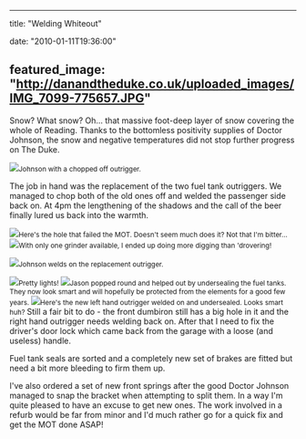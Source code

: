 
---
title: "Welding Whiteout"

date: "2010-01-11T19:36:00"

featured_image: "http://danandtheduke.co.uk/uploaded_images/IMG_7099-775657.JPG"
---


Snow?  What snow?  Oh... that massive foot-deep layer of snow covering the whole of Reading.  Thanks to the bottomless positivity supplies of Doctor Johnson, the snow and negative temperatures did not stop further progress on The Duke.

<a href="http://danandtheduke.co.uk/uploaded_images/IMG_7099-775704.JPG"><img src="/images/welding-whiteout/IMG_7099-775657.JPG"/></a><span style="font-size:85%;">Johnson with a chopped off outrigger.</span>

The job in hand was the replacement of the two fuel tank <span>outriggers</span>.  We managed to chop both of the old ones off and welded the passenger side back on.  At 4pm the lengthening of the shadows and the call of the beer finally lured us back into the warmth.

<a href="http://danandtheduke.co.uk/uploaded_images/IMG_7101-750786.JPG"><img src="/images/welding-whiteout/IMG_7101-750780.JPG"/></a><span style="font-size:85%;">Here's the hole that failed the MOT.  Doesn't seem much does it?  Not that I'm bitter...
</span>
<a href="http://danandtheduke.co.uk/uploaded_images/IMG_7104-750760.JPG"><img src="/images/welding-whiteout/IMG_7104-750722.JPG"/></a><span style="font-size:85%;">With only one grinder available, I ended up doing more digging than '<span>drovering</span>!</span>

<a href="http://danandtheduke.co.uk/uploaded_images/IMG_7107-718053.JPG"><img src="/images/welding-whiteout/IMG_7107-718006.JPG"/></a><span style="font-size:85%;">Johnson welds on the replacement outrigger.</span>

<a href="http://danandtheduke.co.uk/uploaded_images/IMG_7125-717982.JPG"><img src="/images/welding-whiteout/IMG_7125-717978.JPG"/></a><span style="font-size:85%;">Pretty lights!
</span>
<a href="http://danandtheduke.co.uk/uploaded_images/IMG_7135-787237.JPG"><img src="/images/welding-whiteout/IMG_7135-787197.JPG"/></a><span style="font-size:85%;">Jason popped round and helped out by <span>undersealing</span> the fuel tanks.  They now look smart and will hopefully be protected from the elements for a good few years.
</span>
<a href="http://danandtheduke.co.uk/uploaded_images/IMG_7142-787173.JPG"><img src="/images/welding-whiteout/IMG_7142-787168.JPG"/></a><span style="font-size:85%;">Here's the new left hand outrigger welded on and undersealed.  Looks smart huh?
</span>
Still a fair bit to do - the front <span>dumbiron</span> still has a big hole in it and the right hand outrigger needs welding back on.  After that I need to fix the driver's door lock which came back from the garage with a loose (and useless) handle.

Fuel tank seals are sorted and a completely new set of brakes are fitted but need a bit more bleeding to firm them up.

I've also ordered a set of new front springs after the good Doctor Johnson managed to snap the bracket when attempting to split them.  In a way I'm quite pleased to have an excuse to get new ones.  The work involved in a <span>refurb</span> would be far from minor and I'd much rather go for a quick fix and get the MOT done ASAP!